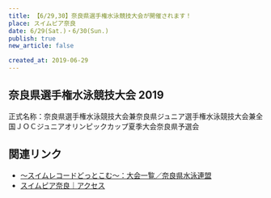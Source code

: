 ```yaml
---
title: 【6/29,30】奈良県選手権水泳競技大会が開催されます！
place: スイムピア奈良
date: 6/29(Sat.)・6/30(Sun.)
publish: true
new_article: false

created_at: 2019-06-29
---
```


## 奈良県選手権水泳競技大会 2019

正式名称：奈良県選手権水泳競技大会兼奈良県ジュニア選手権水泳競技大会兼全国ＪＯＣジュニアオリンピックカップ夏季大会奈良県予選会

## 関連リンク
- [～スイムレコードどっとこむ～：大会一覧／奈良県水泳連盟](http://www.swim-record.com/taikai/19/29.html)
- [スイムピア奈良｜アクセス](http://swimpia.com/access.html)
